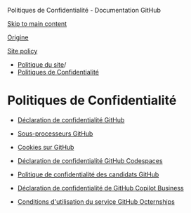 Politiques de Confidentialité - Documentation GitHub

[Skip to main content](#main-content)

[Origine](/fr)

[Site policy](/fr/site-policy)

* [Politique du site](/fr/site-policy)/
* [Politiques de Confidentialité](/fr/site-policy/privacy-policies)

Politiques de Confidentialité
==========

* [Déclaration de confidentialité GitHub](/fr/site-policy/privacy-policies/github-privacy-statement)

* [Sous-processeurs GitHub](/fr/site-policy/privacy-policies/github-subprocessors)

* [Cookies sur GitHub](/fr/site-policy/privacy-policies/github-cookies)

* [Déclaration de confidentialité GitHub Codespaces](/fr/site-policy/privacy-policies/github-codespaces-privacy-statement)

* [Politique de confidentialité des candidats GitHub](/fr/site-policy/privacy-policies/github-candidate-privacy-policy)

* [Déclaration de confidentialité de GitHub Copilot Business](/fr/site-policy/privacy-policies/github-copilot-business-privacy-statement)

* [Conditions d'utilisation du service GitHub Octernships](/fr/site-policy/privacy-policies/github-octernships-terms-of-service)
